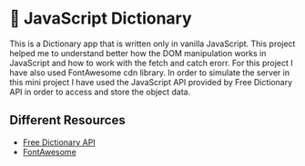 # 🚀 JavaScript Dictionary

This is a Dictionary app that is written only in vanilla JavaScript. This project helped me to understand better how the DOM manipulation works in JavaScript and how to work with the fetch and catch erorr. For this project I have also used FontAwesome cdn library. In order to simulate the server in this mini project I have used the JavaScript API provided by Free Dictionary API in order to access and store the object data.

## Different Resources

- [Free Dictionary API](https://dictionaryapi.dev/)
- [FontAwesome](https://fontawesome.com/)
